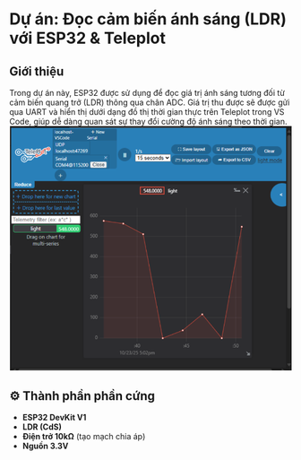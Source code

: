#  Dự án: Đọc cảm biến ánh sáng (LDR) với ESP32 & Teleplot

## Giới thiệu
Trong dự án này, ESP32 được sử dụng để đọc giá trị ánh sáng tương đối từ cảm biến quang trở (LDR) thông qua chân ADC.
Giá trị thu được sẽ được gửi qua UART và hiển thị dưới dạng đồ thị thời gian thực trên Teleplot trong VS Code, giúp dễ dàng quan sát sự thay đổi cường độ ánh sáng theo thời gian.
![Biểu đồ Teleplot](image.png)
## ⚙️ Thành phần phần cứng
- **ESP32 DevKit V1**
- **LDR (CdS)**
- **Điện trở 10kΩ** (tạo mạch chia áp)
- **Nguồn 3.3V**

